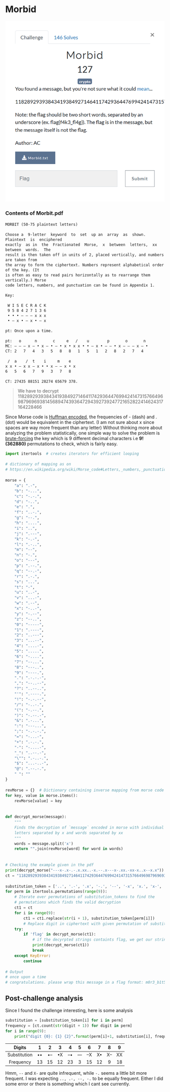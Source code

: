 # Morbid

![](Capture.PNG)

### Contents of Morbit.pdf
```
MORBIT (50-75 plaintext letters)

Choose a  9-letter  keyword  to  set  up an  array  as  shown.  Plaintext  is  enciphered
exactly  as in  the  Fractionated  Morse,  x  between  letters,  xx  between  words.  The
result is then taken off in units of 2, placed vertically, and numbers are taken from
the array to form the ciphertext. Numbers represent alphabetical order of the key. (It
is often as easy to read pairs horizontally as to rearrange them vertically.) Morse
code letters, numbers, and punctuation can be found in Appendix 1.

Key:

 W I S E C R A C K
 9 5 8 4 2 7 1 3 6
 • • • – – – x x x
 • – x • – x • – x

pt: Once upon a time.

pt:   o      n       c     e   /    u        p       o       n
MC: – – – x – • x – • – • x • x x • • – x • – – • x – – – x – •
CT: 2   7   4   3   5   8   8   1   5   1   2   8   2   7   4

 /  a    /  t    i     m    e
x x • – x x – x • • x – – x • x
6   5   6   7   9   3   7   8

CT: 27435 88151 28274 65679 378.
```

> We have to decrypt 118289293938434193849271464117429364476994241473157664969879696938145689474393647294392739247721652822414624317164228466

Since Morse code is [Huffman encoded](https://en.wikipedia.org/wiki/Huffman_coding), the frequencies of - (dash) and . (dot) would be equivalent in the ciphertext.
(I am not sure about x since spaces are way more frequent than any letter) 
Without thinking more about analyzing the problem statistically, one simple way to solve the problem is [brute-forcing](https://en.wikipedia.org/wiki/Brute-force_attack)
the key which is 9 different decimal characters i.e **9! (362880)** permutations to check, which is fairly easy.

```python
import itertools  # creates iterators for efficient looping

# dictionary of mapping as on
# https://en.wikipedia.org/wiki/Morse_code#Letters,_numbers,_punctuation,_prosigns_for_Morse_code_and_non-English_variants

morse = {
    "a": ".-",
    "b": "-...",
    "c": "-.-.",
    "d": "-..",
    "e": ".",
    "f": "..-.",
    "g": "--.",
    "h": "....",
    "i": "..",
    "j": ".---",
    "k": "-.-",
    "l": ".-..",
    "m": "--",
    "n": "-.",
    "o": "---",
    "p": ".--.",
    "q": "--.-",
    "r": ".-.",
    "s": "...",
    "t": "-",
    "u": "..-",
    "v": "...-",
    "w": ".--",
    "x": "-..-",
    "y": "-.--",
    "z": "--..",
    "0": "-----",
    "1": ".----",
    "2": "..---",
    "3": "...--",
    "4": "....-",
    "5": ".....",
    "6": "-....",
    "7": "--...",
    "8": "---..",
    "9": "----.",
    ".": ".-.-.-",
    ",": "--..--",
    "?": "..--..",
    "'": ".----.",
    "!": "-.-.--",
    "/": "-..-.",
    "(": "-.--.",
    ")": "-.--.-",
    "&": ".-...",
    ":": "---...",
    ";": "-.-.-.",
    "=": "-...-",
    "+": ".-.-.",
    "-": "-....-",
    "_": "..--.-",
    "\"": ".-..-.",
    "$": "...-..-",
    "@": ".--.-.",
    " ": ""
}

revMorse = {}  # Dictionary containing inverse mapping from morse code to its corresponding encoded character
for key, value in morse.items():
    revMorse[value] = key


def decrypt_morse(message):
    """
    Finds the decryption of `message` encoded in morse with individual
    letters separated by x and words separated by xx
    """
    words = message.split('x')
    return "".join(revMorse[word] for word in words)


# Checking the example given in the pdf
print(decrypt_morse("---x-.x-.-.x.xx..-x.--.x---x-.xx.-xx-x..x--x.x"))
ct = "118289293938434193849271464117429364476994241473157664969879696938145689474393647294392739247721652822414624317164228466"

substitution_token = ['..', '.-', '.x', '-.', '--', '-x', 'x.', 'x-', 'xx']
for perm in itertools.permutations(range(9)):
    # Iterate over permutations of substitution_tokens to find the
    # permutations which finds the valid decryption
    ct1 = ct
    for i in range(9):
        ct1 = ct1.replace(str(i + 1), substitution_token[perm[i]])
        # Replace digit in ciphertext with given permutation of substitutions
    try:
        if 'flag' in decrypt_morse(ct1):
            # if the decyrpted strings containts flag, we get our string
            print(decrypt_morse(ct1))
            break
    except KeyError:
        continue
        
# Output
# once upon a time
# congratulations. please wrap this message in a flag format: m0r3_b1t5
```

## Post-challenge analysis
Since I found the challenge interesting, here is some analysis

```python
substitution = [substitution_token[i] for i in perm]
frequency = [ct.count(str(digit + 1)) for digit in perm]
for i in range(9):
    print("digit {0}: {1} {2}".format(perm[i]+1, substitution[i], frequency[i]))
```

| Digits | 1  | 2  | 3 | 4 | 5 | 6 | 7 | 8 | 9 |
| :--: | :--: | :--: | :--: | :--: | :--: | :--: | :--: | :--: | :--: |
| Substitution | •• | •– | •X | –•  | –– | –X  | X• | X– | XX |
| Frequency |13| 15| 12| 23| 3 | 15| 12| 9| 18 |

Hmm, 
`--` and `X-` are quite infrequent, while `-.` seems a little bit more frequent. I was expecting `.., .-, --, -.` to be equally frequent. Either I did some error or there is something which I cant see currently. 
